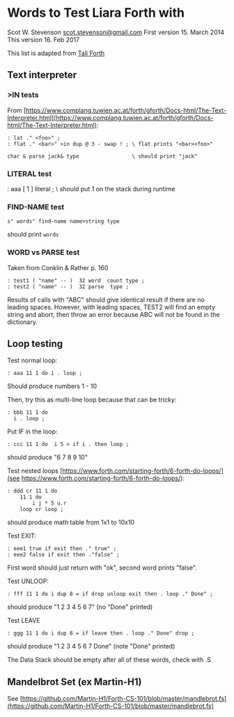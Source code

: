 # Words to Test Liara Forth with
Scot W. Stevenson <scot.stevenson@gmail.com>
First version 15. March 2014
This version 16. Feb 2017

This list is adapted from [Tali Forth](https://github.com/scotws/TaliForth)

## Text interpreter

### >IN tests

From
[https://www.complang.tuwien.ac.at/forth/gforth/Docs-html/The-Text-Interpreter.html](https://www.complang.tuwien.ac.at/forth/gforth/Docs-html/The-Text-Interpreter.html):
```
: lat ." <foo>" ;
: flat ." <bar>" >in dup @ 3 - swap ! ; \ flat prints "<bar><foo>"

char & parse jack& type                 \ should print "jack"    
```

### LITERAL test

: aaa \[ 1 \] literal ;         \ should put 1 on the stack during runtime


### FIND-NAME test

```
s" words" find-name name>string type
``` 
should print `words`


### WORD vs PARSE test 

Taken from Conklin & Rather p. 160
```
: test1 ( "name" -- )  32 word  count type ; 
: test2 ( "name" -- )  32 parse  type ; 
```

Results of calls with "ABC" should give identical result if there are no
leading spaces. However, with leading spaces, TEST2 will find an empty string
and abort, then throw an error because ABC will not be found in the dictionary.


## Loop testing

Test normal loop:
```
: aaa 11 1 do i . loop ;        
```
Should produce numbers 1 - 10

Then, try this as multi-line loop because that can be tricky:
```
: bbb 11 1 do 
  i . loop ; 
```

Put IF in the loop:
```
: ccc 11 1 do  i 5 > if i . then loop ; 
```
should produce "6 7 8 9 10"

Test nested loops [https://www.forth.com/starting-forth/6-forth-do-loops/](see https://www.forth.com/starting-forth/6-forth-do-loops/):
```
: ddd cr 11 1 do
    11 1 do 
        i j * 5 u.r 
    loop cr loop ;
```
should produce math table from 1x1 to 10x10

Test EXIT:
```
: eee1 true if exit then ." true" ; 
: eee2 false if exit then ."false" ; 
```
First word should just return with "ok", second word prints "false".

Test UNLOOP: 
```
: fff 11 1 do i dup 8 = if drop unloop exit then . loop ." Done" ; 
```
should produce "1 2 3 4 5 6 7" (no "Done" printed)

Test LEAVE
```
: ggg 11 1 do i dup 8 = if leave then . loop ." Done" drop ; 
```
should produce "1 2 3 4 5 6 7 Done" (note "Done" printed)

The Data Stack should be empty after all of these words, check with .S

## Mandelbrot Set (ex Martin-H1)

See
[https://github.com/Martin-H1/Forth-CS-101/blob/master/mandlebrot.fs](https://github.com/Martin-H1/Forth-CS-101/blob/master/mandlebrot.fs)
